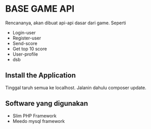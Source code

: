 # BASE GAME API

Rencananya, akan dibuat api-api dasar dari game.
Seperti
* Login-user
* Register-user
* Send-score
* Get top 10 score
* User-profile
* dsb

## Install the Application

Tinggal taruh semua ke localhost. 
Jalanin dahulu composer update.

## Software yang digunakan

* Slim PHP Framework
* Meedo mysql framework
